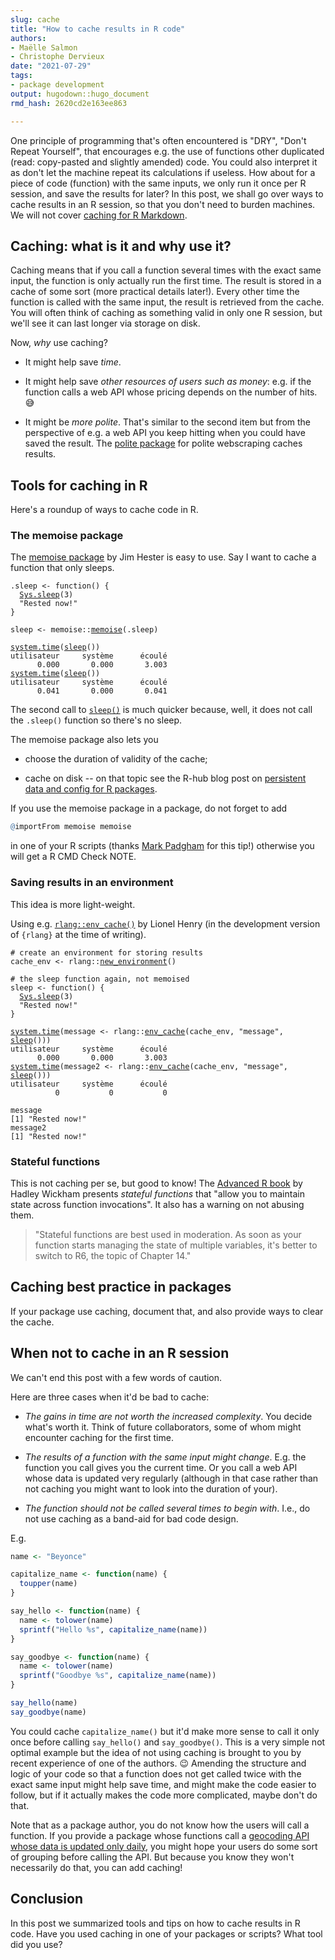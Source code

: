 ```yaml
---
slug: cache
title: "How to cache results in R code" 
authors: 
- Maëlle Salmon 
- Christophe Dervieux
date: "2021-07-29" 
tags: 
- package development 
output: hugodown::hugo_document
rmd_hash: 2620cd2e163ee863

---
```


One principle of programming that's often encountered is "DRY", "Don't Repeat Yourself", that encourages e.g. the use of functions other duplicated (read: copy-pasted and slightly amended) code. You could also interpret it as don't let the machine repeat its calculations if useless. How about for a piece of code (function) with the same inputs, we only run it once per R session, and save the results for later? In this post, we shall go over ways to cache results in an R session, so that you don't need to burden machines. We will not cover [caching for R Markdown](https://bookdown.org/yihui/rmarkdown-cookbook/cache.html).

## Caching: what is it and why use it?

Caching means that if you call a function several times with the exact same input, the function is only actually run the first time. The result is stored in a cache of some sort (more practical details later!). Every other time the function is called with the same input, the result is retrieved from the cache. You will often think of caching as something valid in only one R session, but we'll see it can last longer via storage on disk.

Now, *why* use caching?

-   It might help save *time*.

-   It might help save *other resources of users such as money*: e.g. if the function calls a web API whose pricing depends on the number of hits. :sweat_smile:

-   It might be *more polite*. That's similar to the second item but from the perspective of e.g. a web API you keep hitting when you could have saved the result. The [polite package](https://dmi3kno.github.io/polite/) for polite webscraping caches results.

## Tools for caching in R

Here's a roundup of ways to cache code in R.

### The memoise package

The [memoise package](https://memoise.r-lib.org/) by Jim Hester is easy to use. Say I want to cache a function that only sleeps.

<div class="highlight">

<pre class='chroma'><code class='language-r' data-lang='r'><span class='nv'>.sleep</span> <span class='o'>&lt;-</span> <span class='kr'>function</span><span class='o'>(</span><span class='o'>)</span> <span class='o'>&#123;</span>
  <span class='nf'><a href='https://rdrr.io/r/base/Sys.sleep.html'>Sys.sleep</a></span><span class='o'>(</span><span class='m'>3</span><span class='o'>)</span>
  <span class='s'>"Rested now!"</span>
<span class='o'>&#125;</span>

<span class='nv'>sleep</span> <span class='o'>&lt;-</span> <span class='nf'>memoise</span><span class='nf'>::</span><span class='nf'><a href='https://memoise.r-lib.org/reference/memoise.html'>memoise</a></span><span class='o'>(</span><span class='nv'>.sleep</span><span class='o'>)</span>

<span class='nf'><a href='https://rdrr.io/r/base/system.time.html'>system.time</a></span><span class='o'>(</span><span class='nf'><a href='https://rdrr.io/r/datasets/sleep.html'>sleep</a></span><span class='o'>(</span><span class='o'>)</span><span class='o'>)</span>
utilisateur     système      écoulé 
      0.000       0.000       3.003 
<span class='nf'><a href='https://rdrr.io/r/base/system.time.html'>system.time</a></span><span class='o'>(</span><span class='nf'><a href='https://rdrr.io/r/datasets/sleep.html'>sleep</a></span><span class='o'>(</span><span class='o'>)</span><span class='o'>)</span>
utilisateur     système      écoulé 
      0.041       0.000       0.041 </code></pre>

</div>

The second call to [`sleep()`](https://rdrr.io/r/datasets/sleep.html) is much quicker because, well, it does not call the `.sleep()` function so there's no sleep.

The memoise package also lets you

-   choose the duration of validity of the cache;

-   cache on disk -- on that topic see the R-hub blog post on [persistent data and config for R packages](/2020/03/12/user-preferences/).

If you use the memoise package in a package, do not forget to add

``` r
@importFrom memoise memoise
```

in one of your R scripts (thanks [Mark Padgham](https://mpadge.github.io/) for this tip!) otherwise you will get a R CMD Check NOTE.

### Saving results in an environment

This idea is more light-weight.

Using e.g. [`rlang::env_cache()`](https://rlang.r-lib.org/reference/env_cache.html) by Lionel Henry (in the development version of `{rlang}` at the time of writing).

<div class="highlight">

<pre class='chroma'><code class='language-r' data-lang='r'><span class='c'># create an environment for storing results</span>
<span class='nv'>cache_env</span> <span class='o'>&lt;-</span> <span class='nf'>rlang</span><span class='nf'>::</span><span class='nf'><a href='https://rlang.r-lib.org/reference/env.html'>new_environment</a></span><span class='o'>(</span><span class='o'>)</span>

<span class='c'># the sleep function again, not memoised</span>
<span class='nv'>sleep</span> <span class='o'>&lt;-</span> <span class='kr'>function</span><span class='o'>(</span><span class='o'>)</span> <span class='o'>&#123;</span>
  <span class='nf'><a href='https://rdrr.io/r/base/Sys.sleep.html'>Sys.sleep</a></span><span class='o'>(</span><span class='m'>3</span><span class='o'>)</span>
  <span class='s'>"Rested now!"</span>
<span class='o'>&#125;</span>

<span class='nf'><a href='https://rdrr.io/r/base/system.time.html'>system.time</a></span><span class='o'>(</span><span class='nv'>message</span> <span class='o'>&lt;-</span> <span class='nf'>rlang</span><span class='nf'>::</span><span class='nf'><a href='https://rlang.r-lib.org/reference/env_cache.html'>env_cache</a></span><span class='o'>(</span><span class='nv'>cache_env</span>, <span class='s'>"message"</span>, <span class='nf'><a href='https://rdrr.io/r/datasets/sleep.html'>sleep</a></span><span class='o'>(</span><span class='o'>)</span><span class='o'>)</span><span class='o'>)</span>
utilisateur     système      écoulé 
      0.000       0.000       3.003 
<span class='nf'><a href='https://rdrr.io/r/base/system.time.html'>system.time</a></span><span class='o'>(</span><span class='nv'>message2</span> <span class='o'>&lt;-</span> <span class='nf'>rlang</span><span class='nf'>::</span><span class='nf'><a href='https://rlang.r-lib.org/reference/env_cache.html'>env_cache</a></span><span class='o'>(</span><span class='nv'>cache_env</span>, <span class='s'>"message"</span>, <span class='nf'><a href='https://rdrr.io/r/datasets/sleep.html'>sleep</a></span><span class='o'>(</span><span class='o'>)</span><span class='o'>)</span><span class='o'>)</span>
utilisateur     système      écoulé 
          0           0           0 

<span class='nv'>message</span>
[1] "Rested now!"
<span class='nv'>message2</span>
[1] "Rested now!"</code></pre>

</div>

### Stateful functions

This is not caching per se, but good to know! The [Advanced R book](https://adv-r.hadley.nz/function-factories.html?q=closure#stateful-funs) by Hadley Wickham presents *stateful functions* that "allow you to maintain state across function invocations". It also has a warning on not abusing them.

> "Stateful functions are best used in moderation. As soon as your function starts managing the state of multiple variables, it's better to switch to R6, the topic of Chapter 14."

## Caching best practice in packages

If your package use caching, document that, and also provide ways to clear the cache.

## When not to cache in an R session

We can't end this post with a few words of caution.

Here are three cases when it'd be bad to cache:

-   *The gains in time are not worth the increased complexity*. You decide what's worth it. Think of future collaborators, some of whom might encounter caching for the first time.

-   *The results of a function with the same input might change*. E.g. the function you call gives you the current time. Or you call a web API whose data is updated very regularly (although in that case rather than not caching you might want to look into the duration of your).

-   *The function should not be called several times to begin with*. I.e., do not use caching as a band-aid for bad code design.

E.g.

``` r
name <- "Beyonce"

capitalize_name <- function(name) {
  toupper(name)
}

say_hello <- function(name) {
  name <- tolower(name)
  sprintf("Hello %s", capitalize_name(name))
}

say_goodbye <- function(name) {
  name <- tolower(name)
  sprintf("Goodbye %s", capitalize_name(name))
}

say_hello(name)
say_goodbye(name)
```

You could cache `capitalize_name()` but it'd make more sense to call it only once before calling `say_hello()` and `say_goodbye()`. This is a very simple not optimal example but the idea of not using caching is brought to you by recent experience of one of the authors. :wink: Amending the structure and logic of your code so that a function does not get called twice with the exact same input might help save time, and might make the code easier to follow, but if it actually makes the code more complicated, maybe don't do that.

Note that as a package author, you do not know how the users will call a function. If you provide a package whose functions call a [geocoding API whose data is updated only daily](https://docs.ropensci.org/opencage/), you might hope your users do some sort of grouping before calling the API. But because you know they won't necessarily do that, you can add caching!

## Conclusion

In this post we summarized tools and tips on how to cache results in R code. Have you used caching in one of your packages or scripts? What tool did you use?

